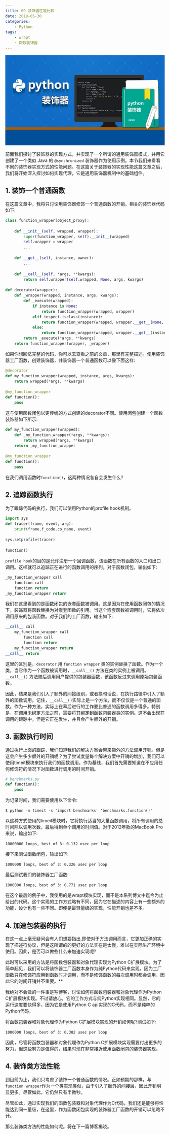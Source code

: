 ```yaml
---
title: 09 装饰器性能比较
date: 2018-05-30
categories:
    - Python
tags:
    - wrapt
    - 函数装饰器
---
```

![Python decorator](/images/python/decorator.jpg)

前面我们探讨了装饰器的实现方式，并实现了一个所谓的通用装饰器模式，并用它创建了一个类似 Java 的 `@synchronized` 装饰器作为使用示例。本节我们来看看不同的装饰器实现方式的性能问题。在这篇关于装饰器的实现性能这篇文章之后，我们将开始深入探讨如何实现代理，它是通用装饰器机制中的基础组件。
<!-- more -->


## 1. 装饰一个普通函数
在这篇文章中，我将只讨论用装饰器修饰一个普通函数的开销。相关的装饰器代码如下:

```python
class function_wrapper(object_proxy):  

    def __init__(self, wrapped, wrapper):
        super(function_wrapper, self).__init__(wrapped)
        self.wrapper = wrapper
        ...

    def __get__(self, instance, owner):
        ...

    def __call__(self, *args, **kwargs):
        return self.wrapper(self.wrapped, None, args, kwargs)  

def decorator(wrapper):
    def _wrapper(wrapped, instance, args, kwargs):
        def _execute(wrapped):
            if instance is None:
                return function_wrapper(wrapped, wrapper)
            elif inspect.isclass(instance):
                return function_wrapper(wrapped, wrapper.__get__(None, instance))
            else:
                return function_wrapper(wrapped, wrapper.__get__(instance, type(instance)))
        return _execute(*args, **kwargs)
    return function_wrapper(wrapper, _wrapper)
```

如果你想回忆完整的代码，你可以去查看之前的文章，那里有完整描述。使用装饰器工厂函数，创建装饰器，并装饰器一个普通函数可以像下面这样:

```python
@decorator
def my_function_wrapper(wrapped, instance, args, kwargs):
    return wrapped(*args, **kwargs)  

@my_function_wrapper
def function():
    pass
```

这与使用函数闭包以更传统的方式创建的decorator不同。使用闭包创建一个函数装饰器如下所示:

```python
def my_function_wrapper(wrapped):
    def _my_function_wrapper(*args, **kwargs):
        return wrapped(*args, **kwargs)
    return _my_function_wrapper

@my_function_wrapper
def function():
    pass
```
在我们调用函数时`function()`，这两种情况各自会发生什么?


## 2. 追踪函数执行

为了跟踪代码的执行，我们可以使用Python的profile hook机制。

```python
import sys
def tracer(frame, event, arg):
    print(frame.f_code.co_name, event)

sys.setprofile(tracer)

function()
```

`profile hook`的目的是允许注册一个回调函数，该函数在所有函数的入口和出口调用。这样就可以追踪正在进行的函数调用的序列。对于函数闭包，输出如下:

```python
_my_function_wrapper call
    function call
    function return
_my_function_wrapper return
```

我们在这里看到的是函数闭包的嵌套函数被调用。这是因为在使用函数闭包的情况下，装饰器将函数替换为对嵌套函数的引用。当这个嵌套函数被调用时，它将依次调用原来的包装函数。对于我们的工厂函数，输出如下:

```python
__call__ call
    my_function_wrapper call
        function call
        function return
    my_function_wrapper return
__call__ return
```

这里的区别是，`decorator` 用 `function wrapper` 类的实例替换了函数。作为一个类，当它作为一个函数被调用时，`__call__()` 方法在类的实例上被调用。`__call__()` 方法随后调用用户提供的包装器函数，该函数反过来调用原始包装函数。

因此，结果是我们引入了额外的间接级别，或者换句话说，在执行路径中引入了额外的函数调用。记住，`__call__()`实际上是一个方法，而不仅仅是一个普通的函数。作为一种方法，实际上在幕后进行的工作要比普通的函数调用多得多。特别是，在调用未绑定方法之前，需要将其绑定到函数包装器类的实例。这不会出现在调用的跟踪中，但是它正在发生，并且会产生额外的开销。

## 3. 函数执行时间
通过执行上面的跟踪，我们知道我们的解决方案会带来额外的方法调用开销。但是这会产生多少额外的开销呢？为了尝试度量每个解决方案中开销的增加，我们可以使用timeit模块来执行我们的函数调用。作为基线，我们首先需要知道在不应用任何修饰符的情况下对函数进行调用的时间开销。

```python
# benchmarks.py
def function():
    pass
```

为记录时间，我们需要使用以下命令:

`$ python -m timeit -s 'import benchmarks' 'benchmarks.function()'`

以这种方式使用的timeit模块时，它将执行适当的大量函数调用，将所有调用的总时间除以调用次数，最后得到单个调用的时间值。对于2012年款的MacBook Pro来说，输出如下:

`10000000 loops, best of 3: 0.132 usec per loop`

接下来测试函数闭包，输出如下:

`1000000 loops, best of 3: 0.326 usec per loop`

最后测试我们的装饰器工厂函数:

`1000000 loops, best of 3: 0.771 usec per loop`

在这个最后的例子中，我使用的是wrapt模块实现，而不是本系列博文中迄今为止给出的代码。这个实现的工作方式略有不同，因为它在描述的内容上有一些额外的功能，设计也有一些不同。即便是最轻量级的实现，性能开销也差不多。

## 4. 加速包装器的执行
在这一点上毫无疑问会有人们想要指出,即使对于方法调用而言，它更加正确的实现了描述符协议，但是这所谓的的更好的方法实在是太慢，难以在实际生产环境中使用。因此，是否可以做些什么来加速实现呢?

此时可以采用的方法是将函数包装器和对象代理实现为Python C扩展模块。为了简单起见，我们可以将装饰器工厂函数本身作为纯Python代码来实现，因为工厂函数只在修饰符应用到函数时才调用，而不是修饰函数的每次调用时都会调用，因此它的时间开销并不重要。**

我绝对不会做的一件事是写博客，讨论如何将函数包装器和对象代理作为Python C扩展模块实现。不过请放心，它的工作方式与纯Python实现相同。显然，它的运行速度要快得多，因为它是使用Python C api实现的C代码，而不是纯粹的Python代码。

将函数包装器和对象代理作为Python C扩展模块实现的开销如何呢?测试如下:

`1000000 loops, best of 3: 0.382 usec per loop`

因此，尽管将函数包装器和对象代理作为Python C扩展模块实现需要付出更多的努力，但这些努力是值得的，结果时现在非常接近使用函数闭包的装饰器实现。

## 4. 装饰类方法性能
到目前为止，我们只考虑了装饰一个普通函数的情况。正如预期的那样，与`function wrapper`作为一个类实现类似，由于引入了额外的间接层，因此开销明显更多。尽管如此，它仍然只有半微秒。

尽管如此，通过实现我们的函数包装器和对象代理作为C代码，我们还是能够将性能达到同一量级，在这里，作为函数闭包实现的装饰器工厂函数的开销可以忽略不计。

那么装饰类方法的性能如何呢。将在下一篇博客揭晓。
